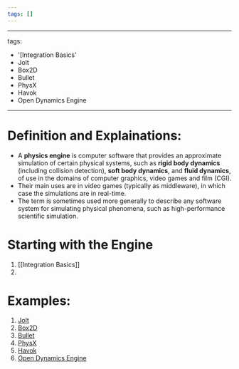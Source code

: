 ```yaml
---
tags: []
---
```


---
tags:
- '[Integration Basics'
- Jolt
- Box2D
- Bullet
- PhysX
- Havok
- Open Dynamics Engine
---

# Definition and Explainations:
- A **physics engine** is computer software that provides an approximate simulation of certain physical systems, such as **rigid body dynamics** (including collision detection), **soft body dynamics**, and **fluid dynamics**, of use in the domains of computer graphics, video games and film (CGI). 
- Their main uses are in video games (typically as middleware), in which case the simulations are in real-time.
- The term is sometimes used more generally to describe any software system for simulating physical phenomena, such as high-performance scientific simulation.

# Starting with the Engine
1. [[Integration Basics]]
2. 
# Examples: 
1. [Jolt](https://github.com/jrouwe/JoltPhysics)
2. [Box2D](https://en.wikipedia.org/wiki/Box2D)
3. [Bullet](https://en.wikipedia.org/wiki/Bullet_(software))
4. [PhysX](https://en.wikipedia.org/wiki/PhysX)
5. [Havok](https://en.wikipedia.org/wiki/Havok_(software))
6. [Open Dynamics Engine](https://en.wikipedia.org/wiki/Open_Dynamics_Engine)